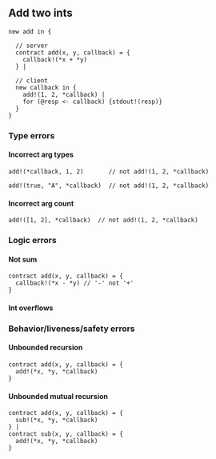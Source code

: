 ## Add two ints

```
new add in {

  // server
  contract add(x, y, callback) = {
    callback!(*x + *y)
  } |
   
  // client
  new callback in {
    add!(1, 2, *callback) | 
    for (@resp <- callback) {stdout!(resp)}
  }
}
```

### Type errors

#### Incorrect arg types
```
add!(*callback, 1, 2)       // not add!(1, 2, *callback)
```

```
add!(true, "A", *callback)  // not add!(1, 2, *callback)
```

#### Incorrect arg count
```
add!([1, 2], *callback)  // not add!(1, 2, *callback)
```

### Logic errors

#### Not sum
```
contract add(x, y, callback) = {
  callback!(*x - *y) // '-' not '+'
}
```

#### Int overflows

### Behavior/liveness/safety errors

#### Unbounded recursion
```
contract add(x, y, callback) = {
  add!(*x, *y, *callback) 
}
```

#### Unbounded mutual recursion
```
contract add(x, y, callback) = {
  sub!(*x, *y, *callback)
} |   
contract sub(x, y, callback) = {
  add!(*x, *y, *callback)
}
```
